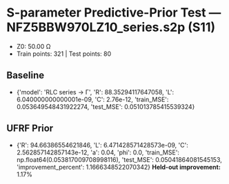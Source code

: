 # S-parameter Predictive-Prior Test — NFZ5BBW970LZ10_series.s2p (S11)
- Z0: 50.00 Ω
- Train points: 321  |  Test points: 80

## Baseline
- {'model': 'RLC series -> Γ', 'R': 88.35294117647058, 'L': 6.040000000000001e-09, 'C': 2.76e-12, 'train_MSE': 0.053649548431922274, 'test_MSE': 0.051013785415539324}

## UFRF Prior
- {'R': 94.66386554621846, 'L': 6.471428571428573e-09, 'C': 2.562857142857143e-12, 'a': 0.04, 'phi': 0.0, 'train_MSE': np.float64(0.053817009708998116), 'test_MSE': 0.05041864081545153, 'improvement_percent': 1.1666348522070342}
**Held-out improvement:** 1.17%